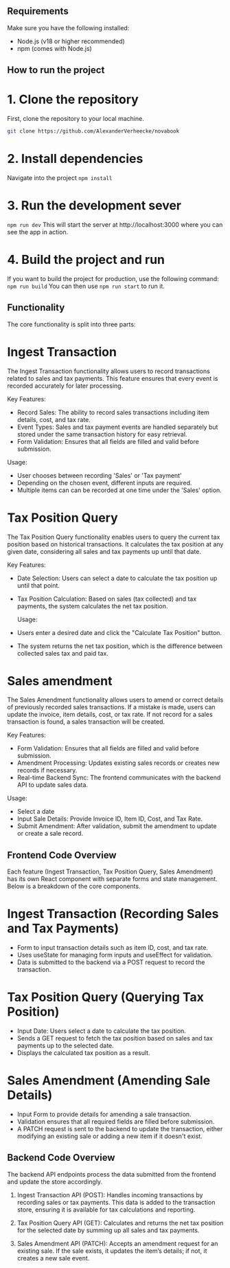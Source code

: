 ## Requirements

Make sure you have the following installed:

- Node.js (v18 or higher recommended)
- npm (comes with Node.js)

## How to run the project

# 1. **Clone the repository**

First, clone the repository to your local machine.

```bash
git clone https://github.com/AlexanderVerheecke/novabook
```

# 2. **Install dependencies**

Navigate into the project
`npm install`

# 3. **Run the development sever**

`npm run dev`
This will start the server at http://localhost:3000 where you can see the app in action.

# 4. **Build the project and run**

If you want to build the project for production, use the following command:
`npm run build`
You can then use `npm run start` to run it.

## Functionality

The core functionality is split into three parts:

# Ingest Transaction

The Ingest Transaction functionality allows users to record transactions related to sales and tax payments. This feature ensures that every event is recorded accurately for later processing.

Key Features:

- Record Sales: The ability to record sales transactions including item details, cost, and tax rate.
- Event Types: Sales and tax payment events are handled separately but stored under the same transaction history for easy retrieval.
- Form Validation: Ensures that all fields are filled and valid before submission.

Usage:

- User chooses between recording 'Sales' or 'Tax payment'
- Depending on the chosen event, different inputs are required.
- Multiple items can can be recorded at one time under the 'Sales' option.

# Tax Position Query

The Tax Position Query functionality enables users to query the current tax position based on historical transactions. It calculates the tax position at any given date, considering all sales and tax payments up until that date.

Key Features:

- Date Selection: Users can select a date to calculate the tax position up until that point.
- Tax Position Calculation: Based on sales (tax collected) and tax payments, the system calculates the net tax position.

  Usage:

- Users enter a desired date and click the "Calculate Tax Position" button.
- The system returns the net tax position, which is the difference between collected sales tax and paid tax.

# Sales amendment

The Sales Amendment functionality allows users to amend or correct details of previously recorded sales transactions. If a mistake is made, users can update the invoice, item details, cost, or tax rate. If not record for a sales transaction is found, a sales transaction will be created.

Key Features:

- Form Validation: Ensures that all fields are filled and valid before submission.
- Amendment Processing: Updates existing sales records or creates new records if necessary.
- Real-time Backend Sync: The frontend communicates with the backend API to update sales data.

Usage:

- Select a date
- Input Sale Details: Provide Invoice ID, Item ID, Cost, and Tax Rate.
- Submit Amendment: After validation, submit the amendment to update or create a sale record.

## Frontend Code Overview

Each feature (Ingest Transaction, Tax Position Query, Sales Amendment) has its own React component with separate forms and state management. Below is a breakdown of the core components.

# Ingest Transaction (Recording Sales and Tax Payments)

- Form to input transaction details such as item ID, cost, and tax rate.
- Uses useState for managing form inputs and useEffect for validation.
- Data is submitted to the backend via a POST request to record the transaction.

# Tax Position Query (Querying Tax Position)

- Input Date: Users select a date to calculate the tax position.
- Sends a GET request to fetch the tax position based on sales and tax payments up to the selected date.
- Displays the calculated tax position as a result.

# Sales Amendment (Amending Sale Details)

- Input Form to provide details for amending a sale transaction.
- Validation ensures that all required fields are filled before submission.
- A PATCH request is sent to the backend to update the transaction, either modifying an existing sale or adding a new item if it doesn't exist.

## Backend Code Overview

The backend API endpoints process the data submitted from the frontend and update the store accordingly.

1. Ingest Transaction API (POST):
   Handles incoming transactions by recording sales or tax payments. This data is added to the transaction store, ensuring it is available for tax calculations and reporting.

2. Tax Position Query API (GET):
   Calculates and returns the net tax position for the selected date by summing up all sales and tax payments.

3. Sales Amendment API (PATCH):
   Accepts an amendment request for an existing sale. If the sale exists, it updates the item’s details; if not, it creates a new sale event.
